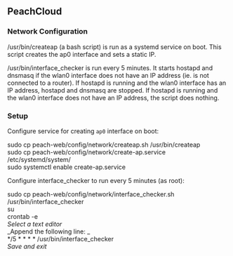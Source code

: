 ## PeachCloud

### Network Configuration

/usr/bin/createap (a bash script) is run as a systemd service on boot. This script creates the ap0 interface and sets a static IP.

/usr/bin/interface_checker is run every 5 minutes. It starts hostapd and dnsmasq if the wlan0 interface does not have an IP address (ie. is not connected to a router). If hostapd is running and the wlan0 interface has an IP address, hostapd and dnsmasq are stopped. If hostapd is running and the wlan0 interface does not have an IP address, the script does nothing.

### Setup

Configure service for creating `ap0` interface on boot:

sudo cp peach-web/config/network/createap.sh /usr/bin/createap  
sudo cp peach-web/config/network/create-ap.service /etc/systemd/system/  
sudo systemctl enable create-ap.service  

Configure interface_checker to run every 5 minutes (as root):

sudo cp peach-web/config/network/interface_checker.sh /usr/bin/interface_checker  
su  
crontab -e  
_Select a text editor_  
_Append the following line: _  
*/5 * * * * /usr/bin/interface_checker  
_Save and exit_  
